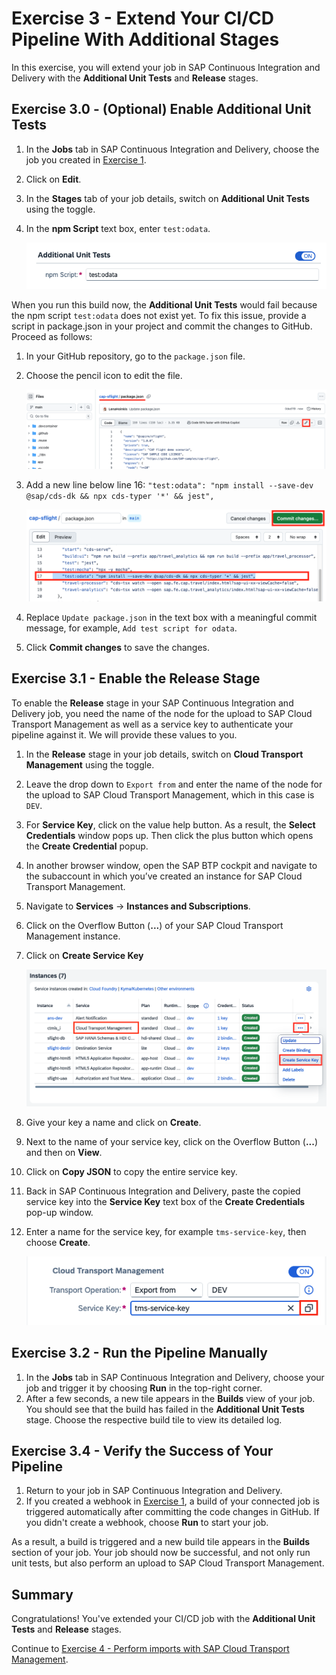 # Exercise 3 - Extend Your CI/CD Pipeline With Additional Stages

In this exercise, you will extend your job in SAP Continuous Integration and Delivery with the **Additional Unit Tests** and **Release** stages.

## Exercise 3.0 - (Optional) Enable Additional Unit Tests

1. In the **Jobs** tab in SAP Continuous Integration and Delivery, choose the job you created in [Exercise 1](../ex1#exercise-13-create-and-trigger-a-job-in-sap-continuous-integration-and-delivery).
2. Click on **Edit**.
3. In the **Stages** tab of your job details, switch on **Additional Unit Tests** using the toggle.
4. In the **npm Script** text box, enter `test:odata`.

    ![03_01_0000](../ex3/images/03_01_0000.png)

When you run this build now, the **Additional Unit Tests** would fail because the npm script `test:odata` does not exist yet. To fix this issue, provide a script in package.json in your project and commit the changes to GitHub. Proceed as follows:

1. In your GitHub repository, go to the `package.json` file.
2. Choose the pencil icon to edit the file.

    ![git_edit](../ex3/images/git_edit.png)

3. Add a new line below line 16:
    `"test:odata": "npm install --save-dev @sap/cds-dk && npx cds-typer '*' && jest",`

    ![git_commit](../ex3/images/git_commit.png)

4. Replace `Update package.json` in the text box with a meaningful commit message, for example, `Add test script for odata`.
5. Click **Commit changes** to save the changes.

## Exercise 3.1 - Enable the Release Stage

To enable the **Release** stage in your SAP Continuous Integration and Delivery job, you need the name of the node for the upload to SAP Cloud Transport Management as well as a service key to authenticate your pipeline against it. We will provide these values to you.

1. In the **Release** stage in your job details, switch on **Cloud Transport Management** using the toggle.
2. Leave the drop down to `Export from` and enter the name of the node for the upload to SAP Cloud Transport Management, which in this case is `DEV`.
3. For **Service Key**, click on the value help button. As a result, the **Select Credentials** window pops up. Then click the plus button which opens the **Create Credential** popup.
4. In another browser window, open the SAP BTP cockpit and navigate to the subaccount in which you’ve created an instance for SAP Cloud Transport Management.
5. Navigate to **Services** → **Instances and Subscriptions**.
6. Click on the Overflow Button (**...**) of your SAP Cloud Transport Management instance.
7. Click on **Create Service Key**

    ![create_servicekey](../ex3/images/create_servicekey.png)

8. Give your key a name and click on **Create**.
9. Next to the name of your service key, click on the Overflow Button (**...**) and then on **View**.
10. Click on **Copy JSON** to copy the entire service key.
11. Back in SAP Continuous Integration and Delivery, paste the copied service key into the **Service Key** text box of the **Create Credentials** pop-up window.
12. Enter a name for the service key, for example `tms-service-key`, then choose **Create**.

    ![03_02_0000](../ex3/images/03_02_0000.png)

## Exercise 3.2 - Run the Pipeline Manually

1. In the **Jobs** tab in SAP Continuous Integration and Delivery, choose your job and trigger it by choosing **Run** in the top-right corner.
2. After a few seconds, a new tile appears in the **Builds** view of your job. You should see that the build has failed in the **Additional Unit Tests** stage. Choose the respective build tile to view its detailed log.

## Exercise 3.4 - Verify the Success of Your Pipeline

1. Return to your job in SAP Continuous Integration and Delivery.
2. If you created a webhook in [Exercise 1](../ex1#exercise-12-optional-create-a-webhook), a build of your connected job is triggered automatically after committing the code changes in GitHub. If you didn't create a webhook, choose **Run** to start your job.

As a result, a build is triggered and a new build tile appears in the **Builds** section of your job. Your job should now be successful, and not only run unit tests, but also perform an upload to SAP Cloud Transport Management.

## Summary

Congratulations! You've extended your CI/CD job with the **Additional Unit Tests** and **Release** stages.

Continue to [Exercise 4 - Perform imports with SAP Cloud Transport Management](../ex4/README.md).
